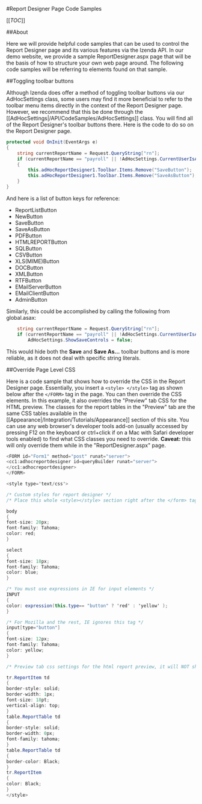 #Report Designer Page Code Samples

[[_TOC_]]

##About

Here we will provide helpful code samples that can be used to control the Report Designer page and its various features via the Izenda API. In our demo website, we provide a sample ReportDesigner.aspx page that will be the basis of how to structure your own web page around. The following code samples will be referring to elements found on that sample.

##Toggling toolbar buttons

Although Izenda does offer a method of toggling toolbar buttons via our AdHocSettings class, some users may find it more beneficial to refer to the toolbar menu items directly in the context of the Report Designer page. However, we recommend that this be done through the [[AdHocSettings|/API/CodeSamples/AdHocSettings]] class. You will find all of the Report Designer's toolbar buttons there. Here is the code to do so on the Report Designer page.

```csharp
protected void OnInit(EventArgs e)
{
    string currentReportName = Request.QueryString["rn"];
    if (currentReportName == "payroll" || !AdHocSettings.CurrentUserIsAdmin)
    {
        this.adHocReportDesigner1.Toolbar.Items.Remove("SaveButton");
        this.adHocReportDesigner1.Toolbar.Items.Remove("SaveAsButton");
    }
}
```

And here is a list of button keys for reference: 

* ReportListButton
* NewButton
* SaveButton
* SaveAsButton
* PDFButton
* HTMLREPORTButton
* SQLButton
* CSVButton
* XLS(MIME)Button
* DOCButton
* XMLButton
* RTFButton
* EMailServerButton
* EMailClientButton
* AdminButton

Similarly, this could be accomplished by calling the following from global.asax:

```csharp
    string currentReportName = Request.QueryString["rn"];
    if (currentReportName == "payroll" || !AdHocSettings.CurrentUserIsAdmin)
        AdHocSettings.ShowSaveControls = false;
```

This would hide both the **Save** and **Save As...** toolbar buttons and is more reliable, as it does not deal with specific string literals.

##Override Page Level CSS

Here is a code sample that shows how to override the CSS in the Report Designer page. Essentially, you insert a ``<style> </style>`` tag as shown below after the ``</FORM>`` tag in the page. You can then override the CSS elements. In this example, it also overrides the "Preview" tab CSS for the HTML preview. The classes for the report tables in the "Preview" tab are the same CSS tables available in the [[Appearance|/Integration/Tutorials/Appearance]] section of this site. You can use any web browser's developer tools add-on (usually accessed by pressing F12 on the keyboard or ctrl+click if on a Mac with Safari developer tools enabled) to find what CSS classes you need to override. **Caveat:** this will only override them while in the "ReportDesigner.aspx" page.

```csharp
<FORM id="Form1" method="post" runat="server">
<cc1:adhocreportdesigner id=queryBuilder runat="server">
</cc1:adhocreportdesigner>
</FORM>

<style type='text/css'>

/* Custom styles for report designer */
/* Place this whole <style></style> section right after the </form> tag */

body
{
font-size: 20px;
font-family: Tahoma;
color: red;
}

select
{
font-size: 18px;
font-family: Tahoma;
color: blue;
}

/* You must use expressions in IE for input elements */
INPUT
{
color: expression(this.type== "button" ? 'red' : 'yellow' );
}

/* For Mozilla and the rest, IE ignores this tag */
input[type="button"]
{
font-size: 12px;
font-family: Tahoma;
color: yellow;
}

/* Preview tab css settings for the html report preview, it will NOT show this way in report viewer */

tr.ReportItem td
{
border-style: solid;
border-width: 1px;
font-size: 18pt;
vertical-align: top;
}
table.ReportTable td
{
border-style: solid;
border-width: 0px;
font-family: tahoma;
}
table.ReportTable td
{
border-color: Black;
}
tr.ReportItem
{
color: Black;
}
</style>
```